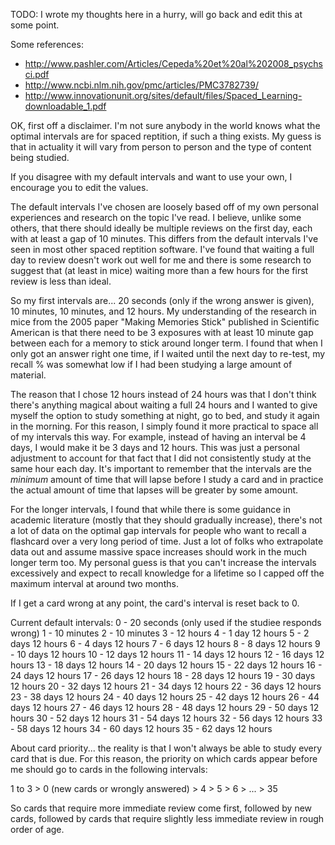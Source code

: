 TODO: I wrote my thoughts here in a hurry, will go back and edit this at some point.

Some references:
* http://www.pashler.com/Articles/Cepeda%20et%20al%202008_psychsci.pdf
* http://www.ncbi.nlm.nih.gov/pmc/articles/PMC3782739/
* http://www.innovationunit.org/sites/default/files/Spaced_Learning-downloadable_1.pdf

OK, first off a disclaimer. I'm not sure anybody in the world knows what the optimal intervals are for spaced reptition, if such a thing exists. My guess is that in actuality it will vary from person to person and the type of content being studied.

If you disagree with my default intervals and want to use your own, I encourage you to edit the values.

The default intervals I've chosen are loosely based off of my own personal experiences and research on the topic I've read. I believe, unlike some others, that there should ideally be multiple reviews on the first day, each with at least a gap of 10 minutes. This differs from the default intervals I've seen in most other spaced reptition software. I've found that waiting a full day to review doesn't work out well for me and there is some research to suggest that (at least in mice) waiting more than a few hours for the first review is less than ideal.

So my first intervals are... 20 seconds (only if the wrong answer is given), 10 minutes, 10 minutes, and 12 hours. My understanding of the research in mice from the 2005 paper "Making Memories Stick" published in Scientific American is that there need to be 3 exposures with at least 10 minute gap between each for a memory to stick around longer term. I found that when I only got an answer right one time, if I waited until the next day to re-test, my recall % was somewhat low if I had been studying a large amount of material.

The reason that I chose 12 hours instead of 24 hours was that I don't think there's anything magical about waiting a full 24 hours and I wanted to give myself the option to study something at night, go to bed, and study it again in the morning. For this reason, I simply found it more practical to space all of my intervals this way. For example, instead of having an interval be 4 days, I would make it be 3 days and 12 hours. This was just a personal adjustment to account for that fact that I did not consistently study at the same hour each day. It's important to remember that the intervals are the *minimum* amount of time that will lapse before I study a card and in practice the actual amount of time that lapses will be greater by some amount.

For the longer intervals, I found that while there is some guidance in academic literature (mostly that they should gradually increase), there's not a lot of data on the optimal gap intervals for people who want to recall a flashcard over a very long period of time. Just a lot of folks who extrapolate data out and assume massive space increases should work in the much longer term too. My personal guess is that you can't increase the intervals excessively and expect to recall knowledge for a lifetime so I capped off the maximum interval at around two months.

If I get a card wrong at any point, the card's interval is reset back to 0.

Current default intervals:
0 - 20 seconds (only used if the studiee responds wrong)
1 - 10 minutes
2 - 10 minutes
3 - 12 hours
4 - 1 day 12 hours
5 - 2 days 12 hours
6 - 4 days 12 hours
7 - 6 days 12 hours
8 - 8 days 12 hours
9 - 10 days 12 hours
10 - 12 days 12 hours
11 - 14 days 12 hours
12 - 16 days 12 hours
13 - 18 days 12 hours
14 - 20 days 12 hours
15 - 22 days 12 hours
16 - 24 days 12 hours
17 - 26 days 12 hours
18 - 28 days 12 hours
19 - 30 days 12 hours
20 - 32 days 12 hours
21 - 34 days 12 hours
22 - 36 days 12 hours
23 - 38 days 12 hours
24 - 40 days 12 hours
25 - 42 days 12 hours
26 - 44 days 12 hours
27 - 46 days 12 hours
28 - 48 days 12 hours
29 - 50 days 12 hours
30 - 52 days 12 hours
31 - 54 days 12 hours
32 - 56 days 12 hours
33 - 58 days 12 hours
34 - 60 days 12 hours
35 - 62 days 12 hours

About card priority... the reality is that I won't always be able to study every card that is due. For this reason, the priority on which cards appear before me should go to cards in the following intervals:

1 to 3 > 0 (new cards or wrongly answered) > 4 > 5 > 6 > ... > 35

So cards that require more immediate review come first, followed by new cards, followed by cards that require slightly less immediate review in rough order of age.
